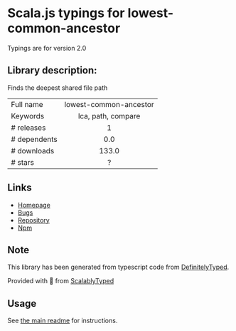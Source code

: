 
# Scala.js typings for lowest-common-ancestor

Typings are for version 2.0

## Library description:
Finds the deepest shared file path

|                    |                 |
| ------------------ | :-------------: |
| Full name          | lowest-common-ancestor |
| Keywords           | lca, path, compare |
| # releases         | 1 |
| # dependents       | 0.0 |
| # downloads        | 133.0 |
| # stars            | ? |

## Links
- [Homepage](https://gitlab.com/sebdeckers/lowest-common-ancestor#README)
- [Bugs](https://gitlab.com/sebdeckers/lowest-common-ancestor/issues)
- [Repository](https://gitlab.com/sebdeckers/lowest-common-ancestor)
- [Npm](https://www.npmjs.com/package/lowest-common-ancestor)
    


## Note
This library has been generated from typescript code from [DefinitelyTyped](https://definitelytyped.org).

Provided with :purple_heart: from [ScalablyTyped](https://github.com/oyvindberg/ScalablyTyped)

## Usage
See [the main readme](../../readme.md) for instructions.


